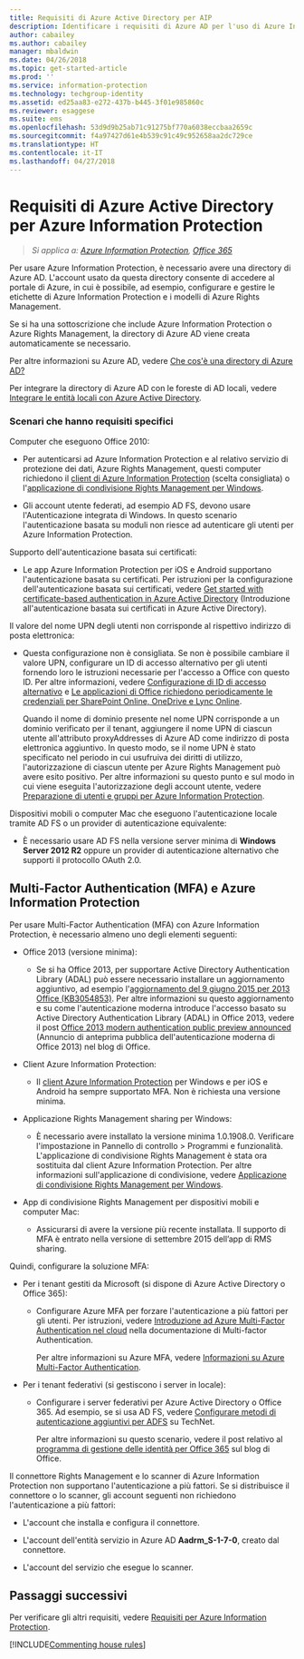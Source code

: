 ```yaml
---
title: Requisiti di Azure Active Directory per AIP
description: Identificare i requisiti di Azure AD per l'uso di Azure Information Protection, in modo che gli utenti possano essere autenticati.
author: cabailey
ms.author: cabailey
manager: mbaldwin
ms.date: 04/26/2018
ms.topic: get-started-article
ms.prod: ''
ms.service: information-protection
ms.technology: techgroup-identity
ms.assetid: ed25aa83-e272-437b-b445-3f01e985860c
ms.reviewer: esaggese
ms.suite: ems
ms.openlocfilehash: 53d9d9b25ab71c91275bf770a6038eccbaa2659c
ms.sourcegitcommit: f4a97427d61e4b539c91c49c952658aa2dc729ce
ms.translationtype: HT
ms.contentlocale: it-IT
ms.lasthandoff: 04/27/2018
---
```

# <a name="azure-active-directory-requirements-for-azure-information-protection"></a>Requisiti di Azure Active Directory per Azure Information Protection

>*Si applica a: [Azure Information Protection](https://azure.microsoft.com/pricing/details/information-protection), [Office 365](http://download.microsoft.com/download/E/C/F/ECF42E71-4EC0-48FF-AA00-577AC14D5B5C/Azure_Information_Protection_licensing_datasheet_EN-US.pdf)*

Per usare Azure Information Protection, è necessario avere una directory di Azure AD. L'account usato da questa directory consente di accedere al portale di Azure, in cui è possibile, ad esempio, configurare e gestire le etichette di Azure Information Protection e i modelli di Azure Rights Management.

Se si ha una sottoscrizione che include Azure Information Protection o Azure Rights Management, la directory di Azure AD viene creata automaticamente se necessario.  

Per altre informazioni su Azure AD, vedere [Che cos'è una directory di Azure AD?](/active-directory/active-directory-whatis)

Per integrare la directory di Azure AD con le foreste di AD locali, vedere [Integrare le entità locali con Azure Active Directory](/active-directory/active-directory-aadconnect).

### <a name="scenarios-that-have-specific-requirements"></a>Scenari che hanno requisiti specifici 

Computer che eseguono Office 2010: 

- Per autenticarsi ad Azure Information Protection e al relativo servizio di protezione dei dati, Azure Rights Management, questi computer richiedono il [client di Azure Information Protection](../rms-client/aip-client.md) (scelta consigliata) o l'[applicazione di condivisione Rights Management per Windows](../rms-client/sharing-app-windows.md).

- Gli account utente federati, ad esempio AD FS, devono usare l'Autenticazione integrata di Windows. In questo scenario l'autenticazione basata su moduli non riesce ad autenticare gli utenti per Azure Information Protection.

Supporto dell'autenticazione basata sui certificati:

- Le app Azure Information Protection per iOS e Android supportano l'autenticazione basata su certificati. Per istruzioni per la configurazione dell'autenticazione basata sui certificati, vedere [Get started with certificate-based authentication in Azure Active Directory](/azure/active-directory/active-directory-certificate-based-authentication-get-started) (Introduzione all'autenticazione basata sui certificati in Azure Active Directory).

Il valore del nome UPN degli utenti non corrisponde al rispettivo indirizzo di posta elettronica:

- Questa configurazione non è consigliata. Se non è possibile cambiare il valore UPN, configurare un ID di accesso alternativo per gli utenti fornendo loro le istruzioni necessarie per l'accesso a Office con questo ID. Per altre informazioni, vedere [Configurazione di ID di accesso alternativo](/windows-server/identity/ad-fs/operations/configuring-alternate-login-id) e [Le applicazioni di Office richiedono periodicamente le credenziali per SharePoint Online, OneDrive e Lync Online](https://support.microsoft.com/help/2913639/office-applications-periodically-prompt-for-credentials-to-sharepoint-online,-onedrive,-and-lync-online).
    
    Quando il nome di dominio presente nel nome UPN corrisponde a un dominio verificato per il tenant, aggiungere il nome UPN di ciascun utente all'attributo proxyAddresses di Azure AD come indirizzo di posta elettronica aggiuntivo. In questo modo, se il nome UPN è stato specificato nel periodo in cui usufruiva dei diritti di utilizzo, l'autorizzazione di ciascun utente per Azure Rights Management può avere esito positivo. Per altre informazioni su questo punto e sul modo in cui viene eseguita l'autorizzazione degli account utente, vedere [Preparazione di utenti e gruppi per Azure Information Protection](../plan-design/prepare.md).

Dispositivi mobili o computer Mac che eseguono l'autenticazione locale tramite AD FS o un provider di autenticazione equivalente:

- È necessario usare AD FS nella versione server minima di **Windows Server 2012 R2** oppure un provider di autenticazione alternativo che supporti il protocollo OAuth 2.0.

## <a name="multi-factor-authentication-mfa-and-azure-information-protection"></a>Multi-Factor Authentication (MFA) e Azure Information Protection
Per usare Multi-Factor Authentication (MFA) con Azure Information Protection, è necessario almeno uno degli elementi seguenti:

-   Office 2013 (versione minima):

    -   Se si ha Office 2013, per supportare Active Directory Authentication Library (ADAL) può essere necessario installare un aggiornamento aggiuntivo, ad esempio l'[aggiornamento del 9 giugno 2015 per 2013 Office (KB3054853)](https://support.microsoft.com/kb/3054853). Per altre informazioni su questo aggiornamento e su come l'autenticazione moderna introduce l'accesso basato su Active Directory Authentication Library (ADAL) in Office 2013, vedere il post [Office 2013 modern authentication public preview announced](https://blogs.office.com/2015/03/23/office-2013-modern-authentication-public-preview-announced/) (Annuncio di anteprima pubblica dell'autenticazione moderna di Office 2013) nel blog di Office.

- Client Azure Information Protection:

    - Il [client Azure Information Protection](../rms-client/aip-client.md) per Windows e per iOS e Android ha sempre supportato MFA. Non è richiesta una versione minima. 

-   Applicazione Rights Management sharing per Windows:

    - È necessario avere installato la versione minima 1.0.1908.0. Verificare l'impostazione in Pannello di controllo > Programmi e funzionalità. L'applicazione di condivisione Rights Management è stata ora sostituita dal client Azure Information Protection. Per altre informazioni sull'applicazione di condivisione, vedere [Applicazione di condivisione Rights Management per Windows](../rms-client/sharing-app-windows.md).

-   App di condivisione Rights Management per dispositivi mobili e computer Mac:

    -   Assicurarsi di avere la versione più recente installata. Il supporto di MFA è entrato nella versione di settembre 2015 dell’app di RMS sharing.

Quindi, configurare la soluzione MFA:

-   Per i tenant gestiti da Microsoft (si dispone di Azure Active Directory o Office 365):

    - Configurare Azure MFA per forzare l'autenticazione a più fattori per gli utenti. Per istruzioni, vedere [Introduzione ad Azure Multi-Factor Authentication nel cloud](/multi-factor-authentication/multi-factor-authentication-get-started-cloud) nella documentazione di Multi-factor Authentication.

        Per altre informazioni su Azure MFA, vedere [Informazioni su Azure Multi-Factor Authentication](/multi-factor-authentication/multi-factor-authentication).

- Per i tenant federativi (si gestiscono i server in locale):

    - Configurare i server federativi per Azure Active Directory o Office 365. Ad esempio, se si usa AD FS, vedere [Configurare metodi di autenticazione aggiuntivi per ADFS](https://technet.microsoft.com/library/dn758113.aspx) su TechNet.

        Per altre informazioni su questo scenario, vedere il post relativo al [programma di gestione delle identità per Office 365](https://blogs.office.com/2014/01/30/the-works-with-office-365-identity-program-now-streamlined/) sul blog di Office.

Il connettore Rights Management e lo scanner di Azure Information Protection non supportano l'autenticazione a più fattori. Se si distribuisce il connettore o lo scanner, gli account seguenti non richiedono l'autenticazione a più fattori:

- L'account che installa e configura il connettore.

- L'account dell'entità servizio in Azure AD **Aadrm_S-1-7-0**, creato dal connettore.
 
- L'account del servizio che esegue lo scanner.

## <a name="next-steps"></a>Passaggi successivi
Per verificare gli altri requisiti, vedere [Requisiti per Azure Information Protection](requirements-azure-rms.md).

[!INCLUDE[Commenting house rules](../includes/houserules.md)]
